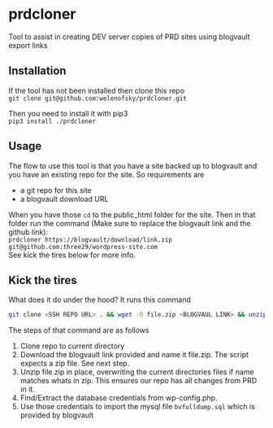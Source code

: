 # prdcloner
Tool to assist in creating DEV server copies of PRD sites using blogvault export links

## Installation
If the tool has not been installed then clone this repo  
`git clone git@github.com:welenofsky/prdcloner.git`

Then you need to install it with pip3  
`pip3 install ./prdcloner`

## Usage
The flow to use this tool is that you have a site backed up to blogvault and you have an existing repo for the site. So requirements are
- a git repo for this site
- a blogvault download URL

When you have those `cd` to the public_html folder for the site. Then in that folder run the command (Make sure to replace the blogvault link and the github link):  
`prdcloner https://blogvault/download/link.zip git@github.com:three29/wordpress-site.com`  
See kick the tires below for more info. 

## Kick the tires
What does it do under the hood? It runs this command  
```bash
git clone <SSH REPO URL> . && wget -O file.zip <BLOGVAUL LINK> && unzip -o file.zip && grep -e 'DB_PASSWORD' -e 'DB_NAME' -e 'DB_USER' wp-config.php | sort | awk '{ print $2 }' | grep -oh "[\'\"].*[\'\"]" | tr '\n' ' ' | tr -d '"' | tr -d "'" | awk '{ system("mysql -u " $3 " --password=" $2 " " $1 " < bvfulldump.sql") }'
```

The steps of that command are as follows
1. Clone repo to current directory
2. Download the blogvault link provided and name it file.zip. The script expects a zip file. See next step.
3. Unzip file.zip in place, overwriting the current directories files if name matches whats in zip. This ensures our repo has all changes from PRD in it.
4. Find/Extract the database credentials from wp-config.php.
5. Use those credentials to import the mysql file `bvfulldump.sql` which is provided by blogvault
